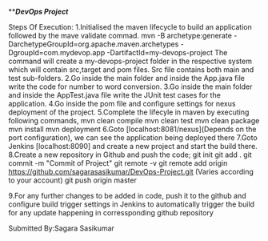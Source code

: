 
*********DevOps Project*******
 
Steps Of Execution:
1.Initialised the maven lifecycle to build an application followed by the mave validate commad.
      mvn -B archetype:generate -DarchetypeGroupId=org.apache.maven.archetypes -DgroupId=com.mydevop.app -DartifactId=my-devops-project
      The command will create a my-devops-project folder in the respective system which will contain src,target and pom files. Src file contains both main and test sub-folders.
2.Go inside the main folder and inside the App.java file write the code for number to word conversion.
3.Go inside the main folder and inside the AppTest.java file write the JUnit test cases for the application.
4.Go inside the pom file and configure settings for nexus deployment of the project.
5.Complete the lifecyle in maven by executing following commands,
                mvn clean compile
				mvn clean test
				mvn clean package
				mvn install
				mvn deployment
6.Goto [localhost:8081/nexus](Depends on the port configuration), we can see the application being deployed there
7.Goto Jenkins [localhost:8090] and create a new project and start the build there.
8.Create a new repository in Github and push the code;
                git init
				git add .
				git commit -m "Commit of Project"
				git remote -v
				git remote add origin https://github.com/sagarasasikumar/DevOps-Project.git (Varies according to your account)
				git push origin master

9.For any further changes to be added in code, push it to the github and configure build trigger settings in Jenkins to automatically trigger the build for any update happening in corressponding github repository



Submitted By:Sagara Sasikumar